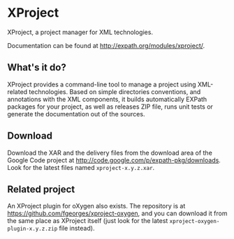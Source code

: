 # XProject

XProject, a project manager for XML technologies.

Documentation can be found at http://expath.org/modules/xproject/.


## What's it do?

XProject provides a command-line tool to manage a project using
XML-related technologies.  Based on simple directories conventions,
and annotations with the XML components, it builds automatically
EXPath packages for your project, as well as releases ZIP file, runs
unit tests or generate the documentation out of the sources.


## Download

Download the XAR and the delivery files from the download area of the
Google Code project at http://code.google.com/p/expath-pkg/downloads.
Look for the latest files named `xproject-x.y.z.xar`.


## Related project

An XProject plugin for oXygen also exists.  The repository is at
https://github.com/fgeorges/xproject-oxygen, and you can download it
from the same place as XProject itself (just look for the latest
`xproject-oxygen-plugin-x.y.z.zip` file instead).
